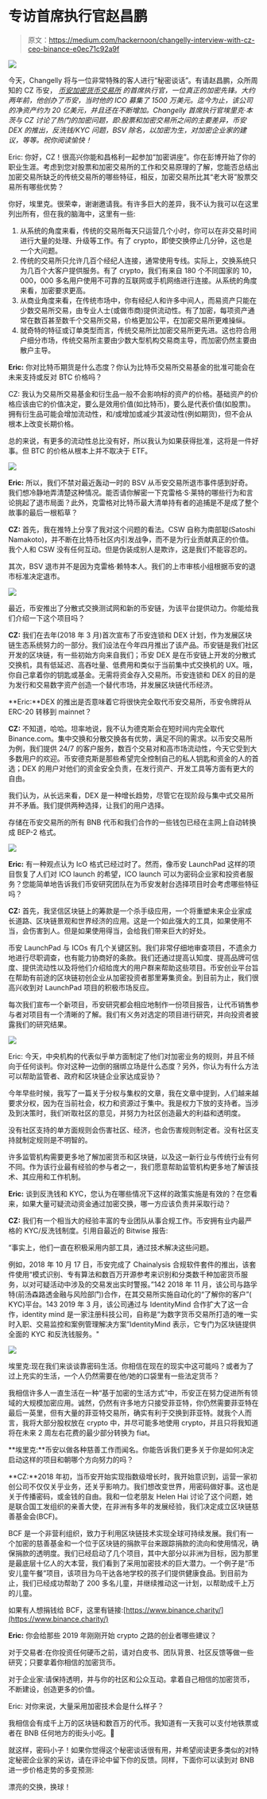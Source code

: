 # 专访首席执行官赵昌鹏

> 原文：<https://medium.com/hackernoon/changelly-interview-with-cz-ceo-binance-e0ec71c92a9f>

![](img/1f62bc48e9f44188f2e4922262162a39.png)

今天，Changelly 将与一位非常特殊的客人进行“秘密谈话”。有请赵昌鹏，众所周知的 CZ 币安， [*币安加密货币交易所*](https://www.binance.com/en) *的首席执行官，一位真正的加密先锋。大约两年前，他创办了币安，当时他的 ICO 募集了 1500 万美元。迄今为止，该公司的净资产约为 20 亿美元，并且还在不断增加。Changelly 首席执行官埃里克·本茨与 CZ 讨论了热门的加密问题，即:股票和加密交易所之间的主要差异，币安 DEX 的推出，反洗钱/KYC 问题，BSV 除名，以加密为生，对加密企业家的建议，等等。祝你阅读愉快！*

Eric: 你好，CZ！很高兴你能和昌格利一起参加“加密讲座”。你在彭博开始了你的职业生涯。考虑到您对股票和加密交易所的工作和交易原理的了解，您能否总结出加密交易所缺乏的传统交易所的哪些特征，相反，加密交易所比其“老大哥”股票交易所有哪些优势？

你好，埃里克。很荣幸，谢谢邀请我。有许多巨大的差异，我不认为我可以在这里列出所有，但在我的脑海中，这里有一些:

1.  从系统的角度来看，传统的交易所每天只运营几个小时，你可以在非交易时间进行大量的处理、升级等工作。有了 crypto，即使交换停止几分钟，这也是一个大问题。
2.  传统的交易所只允许几百个经纪人连接，通常使用专线。实际上，交换系统只为几百个大客户提供服务。有了 crypto，我们有来自 180 个不同国家的 10，000，000 多名用户使用不可靠的互联网或手机网络进行连接。从系统的角度来看，加密要求更高。
3.  从商业角度来看，在传统市场中，你有经纪人和许多中间人，而易资产只能在少数交易所交易，由专业人士(或做市商)提供流动性。有了加密，每项资产通常在数百甚至数千个交易所交易，价格更加公平，在加密交易所更难操纵。
4.  就奇特的特征或订单类型而言，传统交易所比加密交易所更先进。这也符合用户细分市场，传统交易所主要由少数大型机构交易商主导，而加密仍然主要由散户主导。

**Eric:** 你对比特币期货是什么态度？你认为比特币交易所交易基金的批准可能会在未来支持或反对 BTC 价格吗？

CZ: 我认为交易所交易基金和衍生品一般不会影响标的资产的价格。基础资产的价格应该由它的价值决定，要么是效用价值(如比特币)，要么是代表价值(如股票)。拥有衍生品可能会增加流动性，和/或增加或减少其波动性(例如期货)，但不会从根本上改变长期价格。

总的来说，有更多的流动性总比没有好，所以我认为如果获得批准，这将是一件好事。但 BTC 的价格从根本上并不取决于 ETF。

![](img/868a09127207e10d33f1a8d62699f947.png)

**Eric:** 所以，我们不禁对最近轰动一时的 BSV 从币安交易所退市事件感到好奇。我们想冷静地弄清楚这种情况。能否请你解密一下克雷格·S·莱特的哪些行为和言论挑起了退市局面？此外，克雷格对比特币最大清单持有者的追捕是不是成了整个故事的最后一根稻草？

**CZ:** 首先，我在推特上分享了我对这个问题的看法。CSW 自称为南部聪(Satoshi Namakoto)，并不断在比特币社区内引发战争，而不是为行业贡献真正的价值。我个人和 CSW 没有任何互动。但是伪装成别人是欺诈，这是我们不能容忍的。

其次，BSV 退市并不是因为克雷格·赖特本人。我们的上市审核小组根据币安的退市标准决定退市。

![](img/800ca7ea6d00127a91acb5ef07230bed.png)

最近，币安推出了分散式交换测试网和新的币安链，为该平台提供动力。你能给我们介绍一下这个项目吗？

**CZ:** 我们在去年(2018 年 3 月)首次宣布了币安连锁和 DEX 计划，作为发展区块链生态系统努力的一部分。我们设法在今年四月推出了该产品。币安链是我们社区开发的区块链，有一些初始方向来自我们；币安 DEX 是在币安链上开发的分散式交换机，具有低延迟、高吞吐量、低费用和类似于当前集中式交换机的 UX。哦，你自己拿着你的钥匙或基金。无需将资金存入交易所。币安连锁和 DEX 的目的是为发行和交易数字资产创造一个替代市场，并发展区块链代币经济。

**Eric:**DEX 的推出是否意味着它将很快完全取代币安交易所，币安令牌将从 ERC-20 转移到 mainnet？

**CZ:** 不知道，哈哈。坦率地说，我不认为德克斯会在短时间内完全取代 Binance.com。集中交换和分散交换各有优势，满足不同的需求。以币安交易所为例，我们提供 24/7 的客户服务，数百个交易对和高市场流动性，今天它受到大多数用户的欢迎。币安德克斯是那些希望完全控制自己的私人钥匙和资金的人的首选；DEX 的用户对他们的资金安全负责，在发行资产、开发工具等方面有更大的自由。

我们认为，从长远来看，DEX 是一种增长趋势，尽管它在现阶段与集中式交易所并不矛盾。我们提供两种选择，让我们的用户选择。

存储在币安交易所的所有 BNB 代币和我们合作的一些钱包已经在主网上自动转换成 BEP-2 格式。

![](img/7ebc04ec1d138df8c6c752ddbba13ab1.png)

**Eric:** 有一种观点认为 IсO 格式已经过时了。然而，像币安 LaunchPad 这样的项目恢复了人们对 ICO launch 的希望，ICO launch 可以为密码企业家和投资者服务？您能简单地告诉我们币安研究团队在为币安发射台选择项目时会考虑哪些特征吗？

**CZ:** 首先，我坚信区块链上的筹款是一个杀手级应用，一个将重塑未来企业家成长道路、区块链景观和世界经济的应用。这是一个如此强大的工具，如果使用不当，会伤害到人。但是如果使用得当，会给我们带来巨大的好处。

币安 LaunchPad 与 ICOs 有几个关键区别。我们非常仔细地审查项目，不遗余力地进行尽职调查，也有能力协商好的条款。我们还通过提高认知度、提高品牌可信度、提供流动性以及将他们介绍给庞大的用户群来帮助这些项目。币安创业平台旨在帮助有前途的区块链初创企业从加密投资者那里筹集资金。到目前为止，我们很高兴收到对 LaunchPad 项目的积极市场反应。

每次我们宣布一个新项目，币安研究都会相应地制作一份项目报告，让代币销售参与者对项目有一个清晰的了解。我们有义务对选定的项目进行研究，并向投资者披露我们的研究结果。

![](img/da2b30d364cc6e9731353bb92ee9de02.png)

Eric: 今天，中央机构的代表似乎单方面制定了他们对加密业务的规则，并且不倾向于任何谈判。你对这种一边倒的捆绑立场是什么态度？另外，你认为有什么方法可以帮助监管者、政府和区块链企业家达成妥协？

今年早些时候，我写了一篇关于分权与集权的文章，我在文章中提到，人们越来越要求分权，因为在当前社会，权力和资源过于集中。我是权力下放的支持者。当涉及到决策时，我们听取社区的意见，并努力为社区创造最大的利益和透明度。

没有社区支持的单方面规则会伤害社区、经济，也会伤害规则制定者。没有社区支持就制定规则是不明智的。

许多监管机构需要更多地了解加密货币和区块链，以及这一新行业与传统行业有何不同。作为该行业最有经验的参与者之一，我们愿意帮助监管机构更多地了解该技术、其应用和工作机制。

**Eric:** 谈到反洗钱和 KYC，您认为在哪些情况下这样的政策实施是有效的？在您看来，如果大量可疑流动资金通过加密交换，哪一方应该负责并采取行动？

**CZ:** 我们有一个相当大的经验丰富的专业团队从事合规工作。币安拥有业内最严格的 KYC/反洗钱制度。引用自最近的 Bitwise 报告:

“事实上，他们一直在积极采用内部工具，通过技术解决这些问题。

例如，2018 年 10 月 17 日，币安完成了 Chainalysis 合规软件套件的推出，该套件使用“模式识别、专有算法和数百万开源参考来识别和分类数千种加密货币服务，以对可疑活动中涉及的交易发出实时警报。”142 2018 年 11 月，该公司与路孚特(前汤森路透金融与风险部门)合作，在其交易所实施自动化的“了解你的客户”( KYC)平台。143 2019 年 3 月，该公司通过与 IdentityMind 合作扩大了这一合作，identity mind 是一家注册科技公司，自称是“为数字货币交易所打造的唯一实时入职、交易监控和案例管理解决方案”IdentityMind 表示，它专门为区块链提供全面的 KYC 和反洗钱服务。"

![](img/dd531f06d9dcac7c480f83e34078b117.png)

埃里克:现在我们来谈谈靠密码生活。你相信在现在的现实中这可能吗？或者为了过上充实的生活，一个人仍然需要在他/她的口袋里有一些法定货币？

我相信许多人一直生活在一种“基于加密的生活方式”中，币安正在努力促进所有领域的大规模加密应用。诚然，仍然有许多地方只接受菲亚特，你仍然需要菲亚特在最后一英里，但有大量的菲亚特交易所，确实有利于交换到菲亚特。就我个人而言，我将大部分股权放在 crypto 中，并尽可能多地使用 crypto，并且只将我知道将在未来 2 周左右花费的最少部分转换为 fiat。

**埃里克:**币安以做各种慈善工作而闻名。你能告诉我们更多关于你是如何决定启动这样的项目和朝哪个方向努力的吗？

**CZ:**2018 年初，当币安开始实现指数级增长时，我开始意识到，运营一家初创公司不仅仅关乎业务，还关乎影响力。我们想改变世界，用密码做好事。这也是关于传播密码，或金钱的自由。我和一位老朋友 Helen Hai 讨论了这个问题，她是联合国工发组织的亲善大使，在非洲有多年的发展经验，我们决定成立区块链慈善基金会(BCF)。

BCF 是一个非营利组织，致力于利用区块链技术实现全球可持续发展。我们有一个加密的慈善基金和一个位于区块链的捐款平台来跟踪捐款的流向和使用情况，确保捐款的透明度。我们已经启动了几个项目，其中大部分以非洲为目标，因为那里是最底层十亿人的大本营，我们看到了采用加密技术的巨大潜力。一个例子是“币安儿童午餐”项目，该项目为乌干达各地学校的孩子们提供健康食品。到目前为止，我们已经成功帮助了 200 多名儿童，并继续推动这一计划，以帮助成千上万的儿童。

如果有人想捐钱给 BCF，这里有链接:[https://www.binance.charity/](https://www.binance.charity/)

**Eric:** 你会给那些 2019 年刚刚开始 crypto 之路的创业者哪些建议？

对于交易者:在你投资任何硬币之前，请对白皮书、团队背景、社区反馈等做一些研究；只要拿着你相信的加密货币。

对于企业家:请保持透明，并与你的社区和公众互动。拿着自己相信的加密货币，不断建设，创造更多的价值。

Eric: 对你来说，大量采用加密技术会是什么样子？

我相信会有成千上万的区块链和数百万的代币。我知道有一天我可以支付地铁票或者在 BNB 任何地方的街头小吃。🙂

就这样，密码小子！如果你觉得这个秘密谈话很有用，并希望阅读更多类似的对特定秘密企业家的采访，请在评论中留下你的反馈。同样，下面你可以读到对 BNB 进一步价格走势的多变预测:

漂亮的交换，换球！